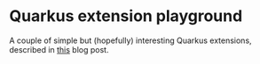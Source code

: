 # Quarkus extension playground

A couple of simple but (hopefully) interesting Quarkus extensions, described in [this](https://www.usatiuk.com/2025/01/23/code-generation-and-modification-using-quarkus-extensions/) blog post.
